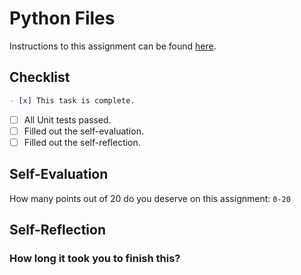 # Python Files

Instructions to this assignment can be found [here](https://it3038c.github.io/modules/8/python-files).

## Checklist

```md
- [x] This task is complete.
```

- [ ] All Unit tests passed.
- [ ] Filled out the self-evaluation.
- [ ] Filled out the self-reflection.

## Self-Evaluation

<!-- (For this assignment, there was 19 exercises checked by 61 automated checks) -->
How many points out of 20 do you deserve on this assignment: `0-20`

## Self-Reflection
<!-- What did you learn that you found interesting -->

### How long it took you to finish this?
